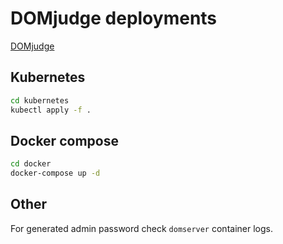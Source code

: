 # DOMjudge deployments

[DOMjudge](https://www.domjudge.org/)

## Kubernetes

```bash
cd kubernetes
kubectl apply -f .
```

## Docker compose

```bash
cd docker
docker-compose up -d
```
## Other

For generated admin password check `domserver` container logs.